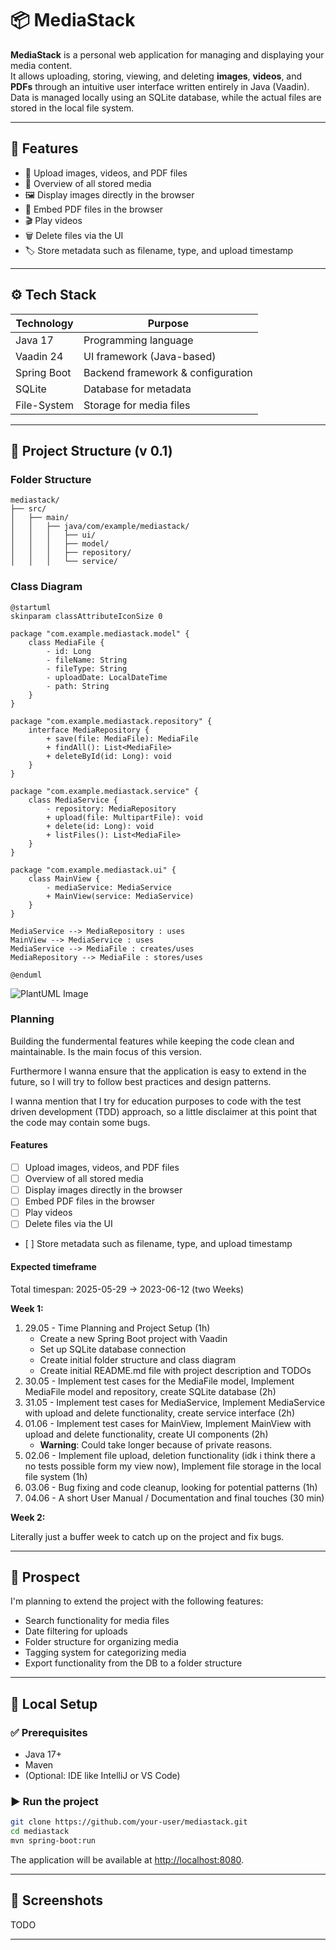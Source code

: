 
# 📦 MediaStack

**MediaStack** is a personal web application for managing and displaying your media content.  
It allows uploading, storing, viewing, and deleting **images**, **videos**, and **PDFs** through an intuitive user interface written entirely in Java (Vaadin).  
Data is managed locally using an SQLite database, while the actual files are stored in the local file system.

---

## 🚀 Features

- 🔼 Upload images, videos, and PDF files
- 📂 Overview of all stored media
- 🖼️ Display images directly in the browser
- 📄 Embed PDF files in the browser
- 🎬 Play videos
- 🗑️ Delete files via the UI
- 🏷️ Store metadata such as filename, type, and upload timestamp

---

## ⚙️ Tech Stack

| Technology  | Purpose                            |
|-------------|-------------------------------------|
| Java 17     | Programming language                |
| Vaadin 24   | UI framework (Java-based)           |
| Spring Boot | Backend framework & configuration   |
| SQLite      | Database for metadata               |
| File-System | Storage for media files             |

---

## 📁 Project Structure (v 0.1)

### Folder Structure

```text
mediastack/
├── src/
│   ├── main/
│   │   ├── java/com/example/mediastack/
│   │   │   ├── ui/       
│   │   │   ├── model/        
│   │   │   ├── repository/    
│   │   │   └── service/
```

### Class Diagram

```plantuml
@startuml
skinparam classAttributeIconSize 0

package "com.example.mediastack.model" {
    class MediaFile {
        - id: Long
        - fileName: String
        - fileType: String
        - uploadDate: LocalDateTime
        - path: String
    }
}

package "com.example.mediastack.repository" {
    interface MediaRepository {
        + save(file: MediaFile): MediaFile
        + findAll(): List<MediaFile>
        + deleteById(id: Long): void
    }
}

package "com.example.mediastack.service" {
    class MediaService {
        - repository: MediaRepository
        + upload(file: MultipartFile): void
        + delete(id: Long): void
        + listFiles(): List<MediaFile>
    }
}

package "com.example.mediastack.ui" {
    class MainView {
        - mediaService: MediaService
        + MainView(service: MediaService)
    }
}

MediaService --> MediaRepository : uses
MainView --> MediaService : uses
MediaService --> MediaFile : creates/uses
MediaRepository --> MediaFile : stores/uses

@enduml
```

![PlantUML Image](https://img.plantuml.biz/plantuml/png/ZPF1RW8X48Rl-nJ4qvf6s_EcCTeqJKni3zNqFeLH9y92WDNQndSlg-xAhjjKBX3cd-7_1XWx3zONIYPkGxa12ufn2SvDlBVqMNYSSftFwHlPGv8Ou1jO8UjnhORu1Sf872eK1A4CtmoL5YXxx2TXOHpBiDSo-a8Ipxlb630I6PlfV1LjBOFc3HHcR1vElWejzgOhL1YfGJo3nx8W1rak5wGmqXZmwqRg8JdypsBHQ4TUstq5HBb7kmIE9wZtMX2XtJ47MqnBnzc5lH-j8-cISZ6HCWtX6Jd_M6j6aIXq53q-xQSYhReMz5jDudOMXtPB73jkPdwAD2xdGfwrIIDVfyvNf8Nq55wFFzFMzcA6JlydWGpuPQhxgnStOHRK8WJAFmXt3JeLOMUD9aH-gipKTGdx5qkD9Wu6ewkd4L3HxZ0Nw9FQJosiCXkgpfB7BvGnjCwZbFw-fOzERASuWyJNQEESP1pcyjV_0W00)

### Planning

Building the fundermental features while keeping the code clean and maintainable. Is the main focus of this version.

Furthermore I wanna ensure that the application is easy to extend in the future, so I will try to follow best practices and design patterns.

I wanna mention that I try for education purposes to code with the test driven development (TDD) approach, so a little disclaimer at this point that the code may contain some bugs.

#### Features

- [ ] Upload images, videos, and PDF files
- [ ] Overview of all stored media
- [ ] Display images directly in the browser
- [ ] Embed PDF files in the browser
- [ ] Play videos
- [ ] Delete files via the UI
- [ ]️ Store metadata such as filename, type, and upload timestamp

#### Expected timeframe

Total timespan: 2025-05-29 -> 2023-06-12 (two Weeks)

**Week 1:**

1. 29.05 - Time Planning and Project Setup (1h)
   - Create a new Spring Boot project with Vaadin
   - Set up SQLite database connection
   - Create initial folder structure and class diagram
   - Create initial README.md file with project description and TODOs
2. 30.05 - Implement test cases for the MediaFile model, Implement MediaFile model and repository, create SQLite database (2h)
3. 31.05 - Implement test cases for MediaService, Implement MediaService with upload and delete functionality, create service interface (2h)
4. 01.06 - Implement test cases for MainView, Implement MainView with upload and delete functionality, create UI components (2h)
    - **Warning**: Could take longer because of private reasons.
5. 02.06 - Implement file upload, deletion functionality (idk i think there a no tests possible form my view now), Implement file storage in the local file system (1h)
6. 03.06 - Bug fixing and code cleanup, looking for potential patterns (1h)
7. 04.06 - A short User Manual / Documentation and final touches (30 min)

**Week 2:**

Literally just a buffer week to catch up on the project and fix bugs.

---

## 📖 Prospect

I'm planning to extend the project with the following features:

- Search functionality for media files
- Date filtering for uploads
- Folder structure for organizing media
- Tagging system for categorizing media
- Export functionality from the DB to a folder structure

---

## 🧪 Local Setup

### ✅ Prerequisites

- Java 17+
- Maven
- (Optional: IDE like IntelliJ or VS Code)

### ▶️ Run the project

```bash
git clone https://github.com/your-user/mediastack.git
cd mediastack
mvn spring-boot:run
```

The application will be available at [http://localhost:8080](http://localhost:8080).

---

## 📸 Screenshots

TODO

---

